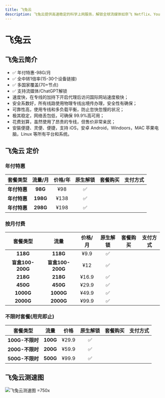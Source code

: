 ```yaml
---
title: 飞兔云
description: 飞兔云提供高速稳定的科学上网服务，解锁全球流媒体如奈飞 Netflix、YouTube、迪士尼、HBO Max等，支持多设备连接，适用于各类平台，价格亲民，提供流媒体加速和隐私保护。
---
```


# 飞兔云

<!-- :::tip 飞兔云 六一童趣 × 端午安康 双节同庆!

- 月付、半年付、年付套餐 **85** 折 优惠券 `61@85`
- 特惠套餐 & 一次性套餐除外）

**活动时间：即日起至2025年06月03日23点59分**

:::

<Links
  :items="[
    {
      name: '飞兔云 六一童趣 × 端午安康 双节同庆！',
      desc: '活动时间：即日起至2025年06月03日23点59分',
      link: 'https://itheo.top/feitu',
      rel: 'sponsored',
      image: { src: 'https://i.theojs.cn/logo/feitu.webp', alt: '飞兔云logo' }
    }
  ]"
/> -->

## 飞兔云简介 <Pill name="飞兔云官网" link="https://itheo.top/feitu" image="https://i.theojs.cn/logo/feitu.webp" alt="飞兔云logo" rel="sponsored" />

- ✅ 年付特惠-98G/月
- ✅ 全中转1倍率(15-30个设备链接)
- ✅ 多国家覆盖(70+节点)
- ✅ 支持流媒体/ChatGPT解锁
- 速度快，在专线的加持下开启代理后访问国际网站速度极快；
- 安全系数好，所有线路使用物理专线出境传办理，安全性有确保；
- 可靠性高，使用专线和多负载平衡，防止忽快忽慢的状况；
- 极其稳定，网络丢包低，可确保 99.9%高可用；
- 花费划算，虽然使用了昂贵的专线，但售价非常亲民；
- 安裝便捷、灵便、便捷，支持 iOS，安卓 Android，Windoors，MAC 苹果电脑，Linux 等所有平台和系统。

## 飞兔云 定价

### 年付特惠

|   套餐类型   | 流量/月  | 价格/年 | 原生解锁 |                                套餐购买                                 |                                                                                      支付方式                                                                                      |
| :----------: | :------: | :-----: | :------: | :---------------------------------------------------------------------: | :--------------------------------------------------------------------------------------------------------------------------------------------------------------------------------: |
| **年付特惠** | **98G**  |   ¥98   |    ✅    | <Pill name="立即购买" link="https://itheo.top/feitu" rel="sponsored" /> | <iconify-icon icon="bi:alipay" style="color: #1677FF;font-size:24px"></iconify-icon> <iconify-icon icon="ri:wechat-pay-fill" style="color: #07C160;font-size:24px"></iconify-icon> |
| **年付特惠** | **198G** |  ¥138   |    ✅    | <Pill name="立即购买" link="https://itheo.top/feitu" rel="sponsored" /> | <iconify-icon icon="bi:alipay" style="color: #1677FF;font-size:24px"></iconify-icon> <iconify-icon icon="ri:wechat-pay-fill" style="color: #07C160;font-size:24px"></iconify-icon> |
| **年付特惠** | **298G** |  ¥198   |    ✅    | <Pill name="立即购买" link="https://itheo.top/feitu" rel="sponsored" /> | <iconify-icon icon="bi:alipay" style="color: #1677FF;font-size:24px"></iconify-icon> <iconify-icon icon="ri:wechat-pay-fill" style="color: #07C160;font-size:24px"></iconify-icon> |

### 按月付费

|     套餐类型     |       流量       | 价格/月 | 原生解锁 |                                套餐购买                                 |                                                                                      支付方式                                                                                      |
| :--------------: | :--------------: | :-----: | :------: | :---------------------------------------------------------------------: | :--------------------------------------------------------------------------------------------------------------------------------------------------------------------------------: |
|     **118G**     |     **118G**     |  ¥9.9   |    ✅    | <Pill name="立即购买" link="https://itheo.top/feitu" rel="sponsored" /> | <iconify-icon icon="bi:alipay" style="color: #1677FF;font-size:24px"></iconify-icon> <iconify-icon icon="ri:wechat-pay-fill" style="color: #07C160;font-size:24px"></iconify-icon> |
| **盲盒100-200G** | **盲盒100-200G** |   ¥12   |    ✅    | <Pill name="立即购买" link="https://itheo.top/feitu" rel="sponsored" /> | <iconify-icon icon="bi:alipay" style="color: #1677FF;font-size:24px"></iconify-icon> <iconify-icon icon="ri:wechat-pay-fill" style="color: #07C160;font-size:24px"></iconify-icon> |
|     **218G**     |     **218G**     |  ¥16.9  |    ✅    | <Pill name="立即购买" link="https://itheo.top/feitu" rel="sponsored" /> | <iconify-icon icon="bi:alipay" style="color: #1677FF;font-size:24px"></iconify-icon> <iconify-icon icon="ri:wechat-pay-fill" style="color: #07C160;font-size:24px"></iconify-icon> |
|     **450G**     |     **450G**     |  ¥29.9  |    ✅    | <Pill name="立即购买" link="https://itheo.top/feitu" rel="sponsored" /> | <iconify-icon icon="bi:alipay" style="color: #1677FF;font-size:24px"></iconify-icon> <iconify-icon icon="ri:wechat-pay-fill" style="color: #07C160;font-size:24px"></iconify-icon> |
|    **1000G**     |    **1000G**     |  ¥49.9  |    ✅    | <Pill name="立即购买" link="https://itheo.top/feitu" rel="sponsored" /> | <iconify-icon icon="bi:alipay" style="color: #1677FF;font-size:24px"></iconify-icon> <iconify-icon icon="ri:wechat-pay-fill" style="color: #07C160;font-size:24px"></iconify-icon> |
|    **2000G**     |    **2000G**     |  ¥99.9  |    ✅    | <Pill name="立即购买" link="https://itheo.top/feitu" rel="sponsored" /> | <iconify-icon icon="bi:alipay" style="color: #1677FF;font-size:24px"></iconify-icon> <iconify-icon icon="ri:wechat-pay-fill" style="color: #07C160;font-size:24px"></iconify-icon> |

### 不限时套餐(用完即止)

|    套餐类型     |   流量   | 价格  | 原生解锁 |                                套餐购买                                 |                                                                                      支付方式                                                                                      |
| :-------------: | :------: | :---: | :------: | :---------------------------------------------------------------------: | :--------------------------------------------------------------------------------------------------------------------------------------------------------------------------------: |
| **100G-不限时** | **100G** | ¥29.9 |    ✅    | <Pill name="立即购买" link="https://itheo.top/feitu" rel="sponsored" /> | <iconify-icon icon="bi:alipay" style="color: #1677FF;font-size:24px"></iconify-icon> <iconify-icon icon="ri:wechat-pay-fill" style="color: #07C160;font-size:24px"></iconify-icon> |
| **200G-不限时** | **200G** | ¥59.9 |    ✅    | <Pill name="立即购买" link="https://itheo.top/feitu" rel="sponsored" /> | <iconify-icon icon="bi:alipay" style="color: #1677FF;font-size:24px"></iconify-icon> <iconify-icon icon="ri:wechat-pay-fill" style="color: #07C160;font-size:24px"></iconify-icon> |
| **500G-不限时** | **500G** | ¥99.9 |    ✅    | <Pill name="立即购买" link="https://itheo.top/feitu" rel="sponsored" /> | <iconify-icon icon="bi:alipay" style="color: #1677FF;font-size:24px"></iconify-icon> <iconify-icon icon="ri:wechat-pay-fill" style="color: #07C160;font-size:24px"></iconify-icon> |

## 飞兔云测速图

![飞兔云测速图 =750x](https://i.theojs.cn/airport/feitu.webp)

